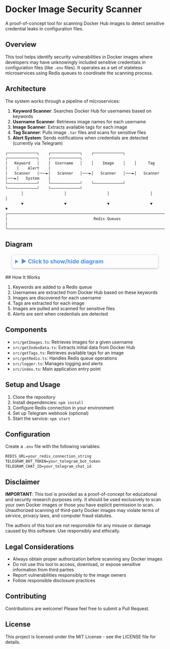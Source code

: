 


# Docker Image Security Scanner

A proof-of-concept tool for scanning Docker Hub images to detect sensitive credential leaks in configuration files.

## Overview

This tool helps identify security vulnerabilities in Docker images where developers may have unknowingly included sensitive credentials in configuration files (like `.env` files). It operates as a set of stateless microservices using Redis queues to coordinate the scanning process.

## Architecture

The system works through a pipeline of microservices:

1. **Keyword Scanner**: Searches Docker Hub for usernames based on keywords
2. **Username Scanner**: Retrieves image names for each username
3. **Image Scanner**: Extracts available tags for each image
4. **Tag Scanner**: Pulls image `.tar` files and scans for sensitive files
5. **Alert System**: Sends notifications when credentials are detected (currently via Telegram)

```
┌─────────────┐    ┌─────────────┐    ┌─────────────┐    ┌─────────────┐    ┌─────────────┐
│   Keyword   │    │  Username   │    │    Image    │    │     Tag     │    │    Alert    │
│   Scanner   │───►│   Scanner   │───►│   Scanner   │───►│   Scanner   │───►│   System    │
└─────────────┘    └─────────────┘    └─────────────┘    └─────────────┘    └─────────────┘
       │                  │                  │                  │                  │
       ▼                  ▼                  ▼                  ▼                  ▼
┌─────────────────────────────────────────────────────────────────────────────────────────┐
│                                      Redis Queues                                        │
└─────────────────────────────────────────────────────────────────────────────────────────┘
```
## Diagram
<details style="border: 1px solid #ddd; padding: 10px; margin:20px; border-radius: 5px; box-shadow: 0 2px 5px rgba(0,0,0,0.2);">
  <summary style="font-size: 18px; cursor: pointer; font-weight: bold; color: #4A90E2;">
    ▶️ Click to show/hide diagram
  </summary>

## Diagram
![Alt text](./diagram.png?raw=true "Diagram")

## Example
![Alt text](./examples.png?raw=true "Diagram")
</details>
## How It Works

1. Keywords are added to a Redis queue
2. Usernames are extracted from Docker Hub based on these keywords
3. Images are discovered for each username
4. Tags are extracted for each image
5. Images are pulled and scanned for sensitive files
6. Alerts are sent when credentials are detected

## Components

- `src/getImages.ts`: Retrieves images for a given username
- `src/getIndexData.ts`: Extracts initial data from Docker Hub
- `src/getTags.ts`: Retrieves available tags for an image
- `src/getRedis.ts`: Handles Redis queue operations
- `src/logger.ts`: Manages logging and alerts
- `src/index.ts`: Main application entry point

## Setup and Usage

1. Clone the repository
2. Install dependencies: `npm install`
3. Configure Redis connection in your environment
4. Set up Telegram webhook (optional)
5. Start the service: `npm start`

## Configuration

Create a `.env` file with the following variables:

```
REDIS_URL=your_redis_connection_string
TELEGRAM_BOT_TOKEN=your_telegram_bot_token
TELEGRAM_CHAT_ID=your_telegram_chat_id
```

## Disclaimer

**IMPORTANT**: This tool is provided as a proof-of-concept for educational and security research purposes only. It should be used exclusively to scan your own Docker images or those you have explicit permission to scan. Unauthorized scanning of third-party Docker images may violate terms of service, privacy laws, and computer fraud statutes.

The authors of this tool are not responsible for any misuse or damage caused by this software. Use responsibly and ethically.

## Legal Considerations

- Always obtain proper authorization before scanning any Docker images
- Do not use this tool to access, download, or expose sensitive information from third parties
- Report vulnerabilities responsibly to the image owners
- Follow responsible disclosure practices

## Contributing

Contributions are welcome! Please feel free to submit a Pull Request.

## License

This project is licensed under the MIT License - see the LICENSE file for details.
